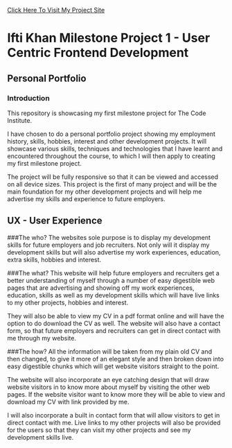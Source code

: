 [Click Here To Visit My Project Site](https://ifti-khan.github.io/ifti-khan-milestone-project-1/)

# Ifti Khan Milestone Project 1 - User Centric Frontend Development

## Personal Portfolio

### Introduction

This repository is showcasing my first milestone project for The Code Institute.

I have chosen to do a personal portfolio project showing my employment history, skills, hobbies, interest and other development projects. It will showcase various skills, techniques and technologies that I have learnt and encountered throughout the course, to which I will then apply to creating my first milestone project.

The project will be fully responsive so that it can be viewed and accessed on all device sizes. This project is the first of many project and will be the main foundation for my other development projects and will help me advertise my skills and experience to future employers.

## UX - User Experience

###The who?
The websites sole purpose is to display my development skills for future employers and job recruiters. Not only will it display my development skills but will also advertise my work experiences, education, extra skills, hobbies and interest.

###The what?
This website will help future employers and recruiters get a better understanding of myself through a number of easy digestible web pages that are advertising and showing off my work experiences, education, skills as well as my development skills which will have live links to my other projects, hobbies and interest.

They will also be able to view my CV in a pdf format online and will have the option to do download the CV as well. The website will also have a contact form, so that future employers and recruiters can get in direct contact with me through my website.

###The how?
All the information will be taken from my plain old CV and then changed, to give it more of an elegant style and then broken down into easy digestible chunks which will get website visitors straight to the point.

The website will also incorporate an eye catching design that will draw website visitors in to know more about myself by visiting the other web pages. If the website visitor want to know more they will be able to view and download my CV with link provided by me.

I will also incorporate a built in contact form that will allow visitors to get in direct contact with me. Live links to my other projects will also be provided for the users so that they can visit my other projects and see my development skills live.

